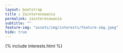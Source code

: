 ```yaml
--- 
layout: bootstrap  
title : Zainteresowania 
permalink: zainteresowania
subtitle: "" 
feature-img: "assets/img/interests/feature-img.jpeg"
hide: true
---
```

{% include interests.html %}